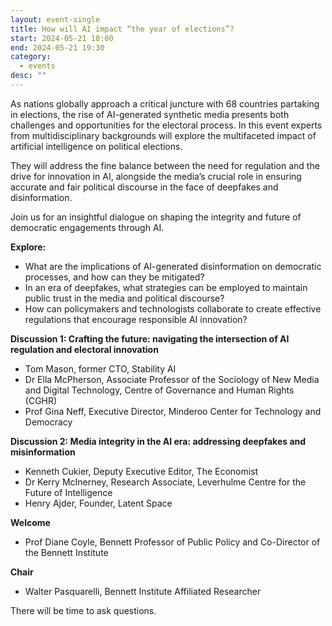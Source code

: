 ```yaml
---
layout: event-single
title: How will AI impact “the year of elections”?
start: 2024-05-21 18:00
end: 2024-05-21 19:30
category:
  - events
desc: ""
---
```

As nations globally approach a critical juncture with 68 countries partaking in elections, the rise of AI-generated synthetic media presents both challenges and opportunities for the electoral process. In this event experts from multidisciplinary backgrounds will explore the multifaceted impact of artificial intelligence on political elections. 

They will address the fine balance between the need for regulation and the drive for innovation in AI, alongside the media’s crucial role in ensuring accurate and fair political discourse in the face of deepfakes and disinformation. 

Join us for an insightful dialogue on shaping the integrity and future of democratic engagements through AI.

**Explore:**

* What are the implications of AI-generated disinformation on democratic processes, and how can they be mitigated?
* In an era of deepfakes, what strategies can be employed to maintain public trust in the media and political discourse?
* How can policymakers and technologists collaborate to create effective regulations that encourage responsible AI innovation?

**Discussion 1: Crafting the future: navigating the intersection of AI regulation and electoral innovation**

* Tom Mason, former CTO, Stability AI
* Dr Ella McPherson, Associate Professor of the Sociology of New Media and Digital Technology, Centre of Governance and Human Rights (CGHR)
* Prof Gina Neff, Executive Director, Minderoo Center for Technology and Democracy

**Discussion 2: Media integrity in the AI era: addressing deepfakes and misinformation**

* Kenneth Cukier, Deputy Executive Editor, The Economist
* Dr Kerry McInerney, Research Associate, Leverhulme Centre for the Future of Intelligence
* Henry Ajder, Founder, Latent Space

**Welcome**

* Prof Diane Coyle, Bennett Professor of Public Policy and Co-Director of the Bennett Institute

**Chair**

* Walter Pasquarelli, Bennett Institute Affiliated Researcher

There will be time to ask questions.